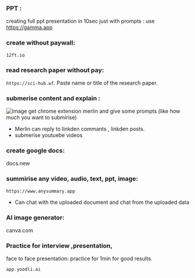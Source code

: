### PPT : 
creating full ppt presentation in 10sec just with prompts : use https://gamma.app

### create without paywall: 
`12ft.io`

### read research paper without pay: 
`https://sci-hub.wf`. Paste name or title of the research paper.

### submerise content and explain : 
![image](https://github.com/adarshraj99/AI-Prompt-Engineering/assets/122180050/d11a7147-f4de-44b4-9137-47c489a7680e)
get chrome extension merlin and give some prompts (like how much you want to submirise)
- Merlin can reply to linkden commants , linkden posts.
- submerise youtuebe videos

### create google docs: 
docs.new

### summirise any video, audio, text, ppt, image: 
`https://www.anysummary.app`
- Can chat with the uploaded document and chat from the uploaded data

### AI image generator: 
canva.com

### Practice for interview ,presentation, 
face to face presentation: practice for 1min for good results.

`app.yoodli.ai`
